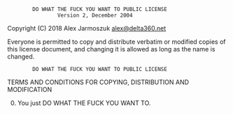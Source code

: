             DO WHAT THE FUCK YOU WANT TO PUBLIC LICENSE
                    Version 2, December 2004

 Copyright (C) 2018 Alex Jarmoszuk <alex@delta360.net>

 Everyone is permitted to copy and distribute verbatim or modified
 copies of this license document, and changing it is allowed as long
 as the name is changed.

            DO WHAT THE FUCK YOU WANT TO PUBLIC LICENSE
   TERMS AND CONDITIONS FOR COPYING, DISTRIBUTION AND MODIFICATION

  0. You just DO WHAT THE FUCK YOU WANT TO.
